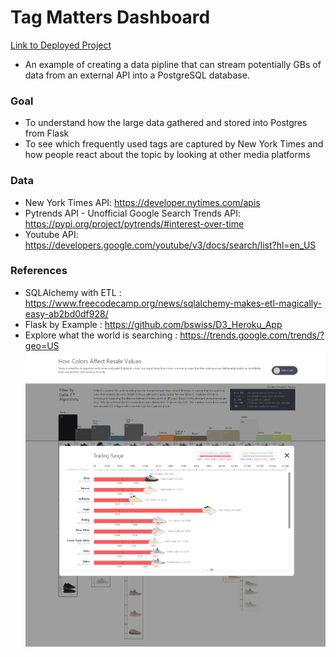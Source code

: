 # Tag Matters Dashboard
[Link to Deployed Project](https://tag-matters.herokuapp.com/)
- An example of creating a data pipline that can stream potentially GBs of data from an external API into a PostgreSQL database.

### Goal
- To understand how the large data gathered and stored into Postgres from Flask
- To see which frequently used tags are captured by New York Times and how people react about the topic by looking at other media platforms

### Data
- New York Times API: https://developer.nytimes.com/apis
- Pytrends API - Unofficial Google Search Trends API: https://pypi.org/project/pytrends/#interest-over-time
- Youtube API: https://developers.google.com/youtube/v3/docs/search/list?hl=en_US

### References
- SQLAlchemy with ETL : https://www.freecodecamp.org/news/sqlalchemy-makes-etl-magically-easy-ab2bd0df928/
- Flask by Example : https://github.com/bswiss/D3_Heroku_App
- Explore what the world is searching : https://trends.google.com/trends/?geo=US
![screenshot_v1](https://github.com/rimhoho/How-Colors-Affect-Resale-Values/blob/main/public/img/popup_screenshot_v1.png)